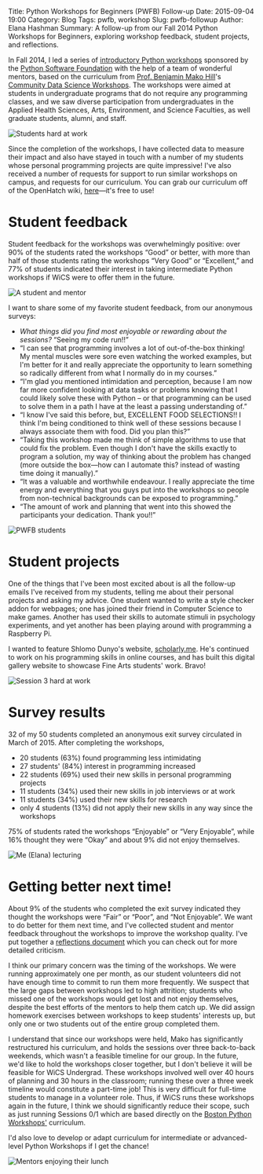 Title: Python Workshops for Beginners (PWFB) Follow-up
Date: 2015-09-04 19:00
Category: Blog
Tags: pwfb, workshop
Slug: pwfb-followup
Author: Elana Hashman
Summary: A follow-up from our Fall 2014 Python Workshops for Beginners, exploring workshop feedback, student projects, and reflections.

In Fall 2014, I led a series of [introductory Python
workshops](https://cs.uwaterloo.ca/events/python-workshops-beginners) sponsored
by the [Python Software Foundation](https://www.python.org/psf/) with the help
of a team of wonderful mentors, based on the curriculum from [Prof. Benjamin
Mako Hill](http://mako.cc/)'s [Community Data Science
Workshops](https://openhatch.org/wiki/CDSW). The workshops were aimed at
students in undergraduate programs that do not require any programming classes,
and we saw diverse participation from undergraduates in the Applied Health
Sciences, Arts, Environment, and Science Faculties, as well graduate students,
alumni, and staff.

![Students hard at work](/images/pwfb/working.jpg "Students hard at work")

Since the completion of the workshops, I have collected data to measure their
impact and also have stayed in touch with a number of my students whose
personal programming projects are quite impressive! I've also received a number
of requests for support to run similar workshops on campus, and requests for
our curriculum. You can grab our curriculum off of the OpenHatch wiki,
[here](https://openhatch.org/wiki/PWFB)&mdash;it's free to use!

# Student feedback #

Student feedback for the workshops was overwhelmingly positive: over 90% of the
students rated the workshops “Good” or better, with more than half of those
students rating the workshops “Very Good” or “Excellent,” and 77% of students
indicated their interest in taking intermediate Python workshops if WiCS were
to offer them in the future.

![A student and mentor](/images/pwfb/mentoring.jpg "A student and mentor")

I want to share some of my favorite student feedback, from our anonymous
surveys:

- *What things did you find most enjoyable or rewarding about the sessions?*
  “Seeing my code run!!”
- “I can see that programming involves a lot of out-of-the-box thinking! My
  mental muscles were sore even watching the worked examples, but I'm better
  for it and really appreciate the opportunity to learn something so radically
  different from what I normally do in my courses.”
- “I'm glad you mentioned intimidation and perception, because I am now far
  more confident looking at data tasks or problems knowing that I could likely
  solve these with Python &ndash; or that programming can be used to solve them
  in a path I have at the least a passing understanding of.”
- “I know I've said this before, but, EXCELLENT FOOD SELECTIONS!! I think I'm
  being conditioned to think well of these sessions because I always associate
  them with food. Did you plan this?”
- “Taking this workshop made me think of simple algorithms to use that could
  fix the problem. Even though I don't have the skills exactly to program a
  solution, my way of thinking about the problem has changed (more outside the
  box&mdash;how can I automate this? instead of wasting time doing it
  manually).”
- “It was a valuable and worthwhile endeavour. I really appreciate the time
  energy and everything that you guys put into the workshops so people from
  non-technical backgrounds can be exposed to programming.”
- “The amount of work and planning that went into this showed the participants
  your dedication. Thank you!!”

![PWFB students](/images/pwfb/student.jpg "PWFB students")

# Student projects #

One of the things that I've been most excited about is all the follow-up emails
I've received from my students, telling me about their personal projects and
asking my advice. One student wanted to write a style checker addon for
webpages; one has joined their friend in Computer Science to make games.
Another has used their skills to automate stimuli in psychology experiments,
and yet another has been playing around with programming a Raspberry Pi.

I wanted to feature Shlomo Dunyo's website,
[scholarly.me](http://scholarly.me). He's continued to work on his programming
skills in online courses, and has built this digital gallery website to
showcase Fine Arts students' work. Bravo!

![Session 3 hard at work](/images/pwfb/class.jpg "Session 3 hard at work")

# Survey results #

32 of my 50 students completed an anonymous exit survey circulated in March of
2015. After completing the workshops,

- 20 students (63%) found programming less intimidating
- 27 students' (84%)  interest in programming increased
- 22 students (69%) used their new skills in personal programming projects
- 11 students (34%) used their new skills in job interviews or at work
- 11 students (34%) used their new skills for research
- only 4 students (13%) did not apply their new skills in any way since the
  workshops

75% of students rated the workshops “Enjoyable” or “Very Enjoyable”, while 16%
thought they were “Okay” and about 9% did not enjoy themselves.

![Me (Elana) lecturing](/images/pwfb/lecturing.jpg "Me [Elana] lecturing")

# Getting better next time! #

About 9% of the students who completed the exit survey indicated they thought
the workshops were “Fair” or “Poor”, and “Not Enjoyable”. We want to do better
for them next time, and I've collected student and mentor feedback throughout
the workshops to improve the workshop quality. I've put together a [reflections
document](https://openhatch.org/wiki/Python_Workshops_for_Beginners/Reflections)
which you can check out for more detailed criticism.

I think our primary concern was the timing of the workshops. We were running
approximately one per month, as our student volunteers did not have enough time
to commit to run them more frequently. We suspect that the large gaps between
workshops led to high attrition; students who missed one of the workshops would
get lost and not enjoy themselves, despite the best efforts of the mentors to
help them catch up. We did assign homework exercises between workshops to keep
students' interests up, but only one or two students out of the entire group
completed them.

I understand that since our workshops were held, Mako has significantly
restructured his curriculum, and holds the sessions over three back-to-back
weekends, which wasn't a feasible timeline for our group. In the future, we'd
like to hold the workshops closer together, but I don't believe it will be
feasible for WiCS Undergrad. These workshops involved well over 40 hours of
planning and 30 hours in the classroom; running these over a three week
timeline would constitute a part-time job! This is very difficult for full-time
students to manage in a volunteer role. Thus, if WiCS runs these workshops
again in the future, I think we should significantly reduce their scope, such
as just running Sessions 0/1 which are based directly on the [Boston Python
Workshops'](http://geekfeminism.org/2011/07/02/lessons-learned-from-the-boston-python-workshop-an-outreach-event-for-women/)
curriculum.

I'd also love to develop or adapt curriculum for intermediate or advanced-level
Python Workshops if I get the chance!

![Mentors enjoying their lunch](/images/pwfb/mentors.jpg "Mentors enjoying their
lunch")
